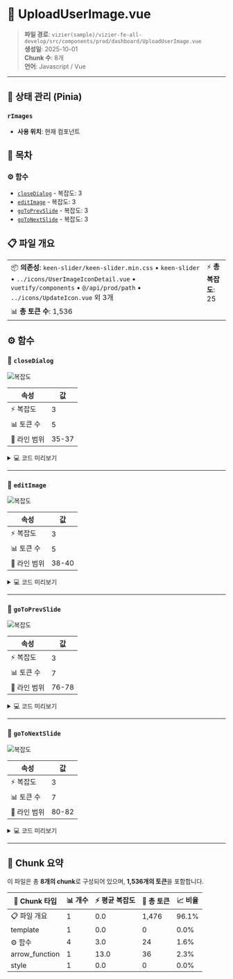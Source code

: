 # 📄 UploadUserImage.vue

> **파일 경로**: `vizier(sample)/vizier-fe-all-develop/src/components/prod/dashboard/UploadUserImage.vue`  
> **생성일**: 2025-10-01  
> **Chunk 수**: 8개  
> **언어**: Javascript / Vue
---


## 🏪 상태 관리 (Pinia)

### `rImages`
- **사용 위치**: 현재 컴포넌트



## 📑 목차

### ⚙️ 함수
- [`closeDialog`](#function-closedialog) - 복잡도: 3
- [`editImage`](#function-editimage) - 복잡도: 3
- [`goToPrevSlide`](#function-gotoprevslide) - 복잡도: 3
- [`goToNextSlide`](#function-gotonextslide) - 복잡도: 3


## 📋 파일 개요

| | |
|--|--|
| 📦 **의존성**: `keen-slider/keen-slider.min.css` • `keen-slider` • `../icons/UserImageIconDetail.vue` • `vuetify/components` • `@/api/prod/path` • `../icons/UpdateIcon.vue` 외 3개 | ⚡ **총 복잡도**: 25 |
| 📊 **총 토큰 수**: 1,536 |  |




## ⚙️ 함수

### <a id="function-closedialog"></a>🔧 `closeDialog`

![복잡도](https://img.shields.io/badge/복잡도-3-green)

| 속성 | 값 |
|------|----|
| ⚡ 복잡도 | 3 |
| 📊 토큰 수 | 5 |
| 📍 라인 범위 | 35-37 |





<details>
<summary>💻 코드 미리보기</summary>

```javascript
function closeDialog() {
  emit("close-dialog");
}...
```

**Chunk 메타데이터**
- 🆔 **ID**: `f59ae595d4c1`
- 🏷️ **태그**: `function, javascript`

</details>

---

### <a id="function-editimage"></a>🔧 `editImage`

![복잡도](https://img.shields.io/badge/복잡도-3-green)

| 속성 | 값 |
|------|----|
| ⚡ 복잡도 | 3 |
| 📊 토큰 수 | 5 |
| 📍 라인 범위 | 38-40 |





<details>
<summary>💻 코드 미리보기</summary>

```javascript
function editImage() {
  emit("edit");
}...
```

**Chunk 메타데이터**
- 🆔 **ID**: `5fe6da7259e2`
- 🏷️ **태그**: `function, javascript`

</details>

---

### <a id="function-gotoprevslide"></a>🔧 `goToPrevSlide`

![복잡도](https://img.shields.io/badge/복잡도-3-green)

| 속성 | 값 |
|------|----|
| ⚡ 복잡도 | 3 |
| 📊 토큰 수 | 7 |
| 📍 라인 범위 | 76-78 |





<details>
<summary>💻 코드 미리보기</summary>

```javascript
function goToPrevSlide() {
  if (sliderInstance.value) sliderInstance.value.prev();
}...
```

**Chunk 메타데이터**
- 🆔 **ID**: `35d3e1b5bebc`
- 🏷️ **태그**: `function, javascript`

</details>

---

### <a id="function-gotonextslide"></a>🔧 `goToNextSlide`

![복잡도](https://img.shields.io/badge/복잡도-3-green)

| 속성 | 값 |
|------|----|
| ⚡ 복잡도 | 3 |
| 📊 토큰 수 | 7 |
| 📍 라인 범위 | 80-82 |





<details>
<summary>💻 코드 미리보기</summary>

```javascript
function goToNextSlide() {
  if (sliderInstance.value) sliderInstance.value.next();
}...
```

**Chunk 메타데이터**
- 🆔 **ID**: `1c09790b40dd`
- 🏷️ **태그**: `function, javascript`

</details>

---



## 🧩 Chunk 요약

이 파일은 총 **8개의 chunk**로 구성되어 있으며, **1,536개의 토큰**을 포함합니다.

| 🧩 Chunk 타입 | 📊 개수 | ⚡ 평균 복잡도 | 📝 총 토큰 | 📈 비율 |
|---------------|--------|-------------|----------|--------|
| 📋 파일 개요 | 1 | 0.0 | 1,476 | 96.1% |
| template | 1 | 0.0 | 0 | 0.0% |
| ⚙️ 함수 | 4 | 3.0 | 24 | 1.6% |
| arrow_function | 1 | 13.0 | 36 | 2.3% |
| style | 1 | 0.0 | 0 | 0.0% |

